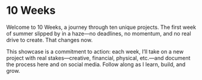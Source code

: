 # 10 Weeks

Welcome to 10 Weeks, a journey through ten unique projects. The first week of summer slipped by in a haze—no deadlines, no momentum, and no real drive to create. That changes now.

This showcase is a commitment to action: each week, I’ll take on a new project with real stakes—creative, financial, physical, etc.—and document the process here and on social media. Follow along as I learn, build, and grow.
